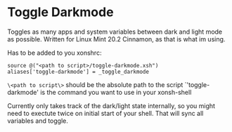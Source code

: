 # Toggle Darkmode
Toggles as many apps and system variables between dark and light mode as possible. Written for Linux Mint 20.2 Cinnamon, as that is what im using.

Has to be added to you xonshrc:
```
source @("<path to script>/toggle-darkmode.xsh")
aliases['toggle-darkmode'] = _toggle_darkmode
```
`\<path to script\>` should be the absolute path to the script
`'toggle-darkmode' is the command you want to use in your xonsh-shell

Currently only takes track of the dark/light state internally, so you might need to exectute twice on initial start of your shell. That will sync all variables and toggle.
